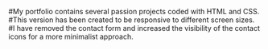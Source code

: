 #My portfolio contains several passion projects coded with HTML and CSS.  
#This version has been created to be responsive to different screen sizes.
#I have removed the contact form and increased the visibility of the contact icons for a more minimalist approach. 

